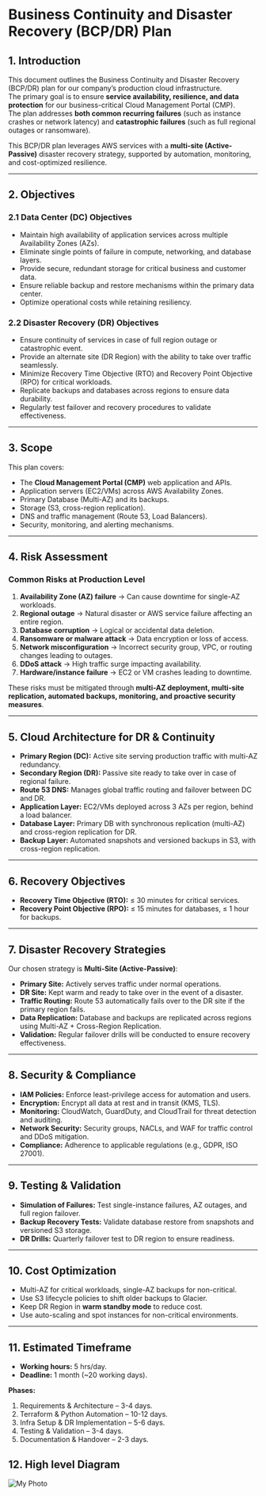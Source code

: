 # Business Continuity and Disaster Recovery (BCP/DR) Plan

## 1. Introduction
This document outlines the Business Continuity and Disaster Recovery (BCP/DR) plan for our company’s production cloud infrastructure.  
The primary goal is to ensure **service availability, resilience, and data protection** for our business-critical Cloud Management Portal (CMP).  
The plan addresses **both common recurring failures** (such as instance crashes or network latency) and **catastrophic failures** (such as full regional outages or ransomware).  

This BCP/DR plan leverages AWS services with a **multi-site (Active-Passive)** disaster recovery strategy, supported by automation, monitoring, and cost-optimized resilience.  

---

## 2. Objectives

### 2.1 Data Center (DC) Objectives
- Maintain high availability of application services across multiple Availability Zones (AZs).  
- Eliminate single points of failure in compute, networking, and database layers.  
- Provide secure, redundant storage for critical business and customer data.  
- Ensure reliable backup and restore mechanisms within the primary data center.  
- Optimize operational costs while retaining resiliency.  

### 2.2 Disaster Recovery (DR) Objectives
- Ensure continuity of services in case of full region outage or catastrophic event.  
- Provide an alternate site (DR Region) with the ability to take over traffic seamlessly.  
- Minimize Recovery Time Objective (RTO) and Recovery Point Objective (RPO) for critical workloads.  
- Replicate backups and databases across regions to ensure data durability.  
- Regularly test failover and recovery procedures to validate effectiveness.  

---

## 3. Scope
This plan covers:  
- The **Cloud Management Portal (CMP)** web application and APIs.  
- Application servers (EC2/VMs) across AWS Availability Zones.  
- Primary Database (Multi-AZ) and its backups.  
- Storage (S3, cross-region replication).  
- DNS and traffic management (Route 53, Load Balancers).  
- Security, monitoring, and alerting mechanisms.  

---

## 4. Risk Assessment

### Common Risks at Production Level
1. **Availability Zone (AZ) failure** → Can cause downtime for single-AZ workloads.  
2. **Regional outage** → Natural disaster or AWS service failure affecting an entire region.  
3. **Database corruption** → Logical or accidental data deletion.  
4. **Ransomware or malware attack** → Data encryption or loss of access.  
5. **Network misconfiguration** → Incorrect security group, VPC, or routing changes leading to outages.  
6. **DDoS attack** → High traffic surge impacting availability.  
7. **Hardware/instance failure** → EC2 or VM crashes leading to downtime.  

These risks must be mitigated through **multi-AZ deployment, multi-site replication, automated backups, monitoring, and proactive security measures**.  

---

## 5. Cloud Architecture for DR & Continuity
- **Primary Region (DC):** Active site serving production traffic with multi-AZ redundancy.  
- **Secondary Region (DR):** Passive site ready to take over in case of regional failure.  
- **Route 53 DNS:** Manages global traffic routing and failover between DC and DR.  
- **Application Layer:** EC2/VMs deployed across 3 AZs per region, behind a load balancer.  
- **Database Layer:** Primary DB with synchronous replication (multi-AZ) and cross-region replication for DR.  
- **Backup Layer:** Automated snapshots and versioned backups in S3, with cross-region replication.  

---

## 6. Recovery Objectives
- **Recovery Time Objective (RTO):** ≤ 30 minutes for critical services.  
- **Recovery Point Objective (RPO):** ≤ 15 minutes for databases, ≤ 1 hour for backups.  

---

## 7. Disaster Recovery Strategies
Our chosen strategy is **Multi-Site (Active-Passive)**:  
- **Primary Site:** Actively serves traffic under normal operations.  
- **DR Site:** Kept warm and ready to take over in the event of a disaster.  
- **Traffic Routing:** Route 53 automatically fails over to the DR site if the primary region fails.  
- **Data Replication:** Database and backups are replicated across regions using Multi-AZ + Cross-Region Replication.  
- **Validation:** Regular failover drills will be conducted to ensure recovery effectiveness.  

---

## 8. Security & Compliance
- **IAM Policies:** Enforce least-privilege access for automation and users.  
- **Encryption:** Encrypt all data at rest and in transit (KMS, TLS).  
- **Monitoring:** CloudWatch, GuardDuty, and CloudTrail for threat detection and auditing.  
- **Network Security:** Security groups, NACLs, and WAF for traffic control and DDoS mitigation.  
- **Compliance:** Adherence to applicable regulations (e.g., GDPR, ISO 27001).  

---

## 9. Testing & Validation
- **Simulation of Failures:** Test single-instance failures, AZ outages, and full region failover.  
- **Backup Recovery Tests:** Validate database restore from snapshots and versioned S3 storage.  
- **DR Drills:** Quarterly failover test to DR region to ensure readiness.  

---


## 10. Cost Optimization
- Multi-AZ for critical workloads, single-AZ backups for non-critical.  
- Use S3 lifecycle policies to shift older backups to Glacier.  
- Keep DR Region in **warm standby mode** to reduce cost.  
- Use auto-scaling and spot instances for non-critical environments.  

---

## 11. Estimated Timeframe
- **Working hours:** 5 hrs/day.  
- **Deadline:** 1 month (~20 working days).  

**Phases:**  
1. Requirements & Architecture – 3-4 days.  
2. Terraform & Python Automation – 10-12 days.  
3. Infra Setup & DR Implementation – 5-6 days.  
4. Testing & Validation – 3-4 days.  
5. Documentation & Handover – 2-3 days.

## 12. High level Diagram
![My Photo](images/myphoto.png)
